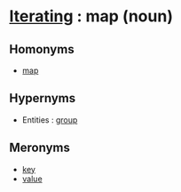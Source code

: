 # [Iterating][1] : map (noun)

## Homonyms

  - [map](map_v.md)
  
## Hypernyms

  - Entities : [group](../../The_Basics/Entities.group.md)

## Meronyms

  - [key](key.md)
  - [value](value.md)

[1]: README.md
